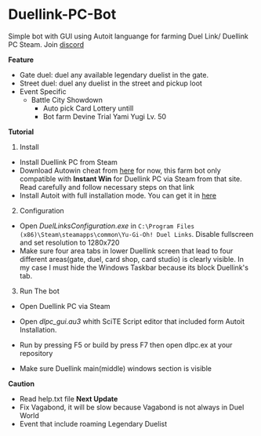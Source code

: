 # Duellink-PC-Bot
Simple bot with GUI using Autoit languange for farming Duel Link/ Duellink PC Steam. Join [discord](https://discord.gg/hfg5jC)

**Feature**  
  - Gate duel: duel any available legendary duelist in the gate.
  - Street duel: duel any duelist in the street and pickup loot
  - Event Specific
	- Battle City Showdown
		- Auto pick Card Lottery untill
		- Bot farm Devine Trial Yami Yugi Lv. 50
		
		
**Tutorial**

1. Install
  - Install Duellink PC from Steam
  - Download Autowin cheat from [here](https://ex.in.th)
    for now, this farm bot only compatible with __Instant Win__ for Duellink PC via Steam from that site. Read carefully
    and follow necessary steps on that link
  - Install Autoit with full installation mode. You can get it in [here](https://www.autoitscript.com/site/autoit/downloads/)
2. Configuration
  - Open *DuelLinksConfiguration.exe* in `C:\Program Files (x86)\Steam\steamapps\common\Yu-Gi-Oh! Duel Links`. Disable fullscreen and set resolution
    to 1280x720
  - Make sure four area tabs in lower Duellink screen that lead to four different areas(gate, duel, card shop, card studio) is clearly visible. In my case
    I must hide the Windows Taskbar because its block Duellink's tab.

3. Run The bot
  - Open Duellink PC via Steam
  - Open *dlpc_gui.au3* whith SciTE Script editor that included form Autoit Installation.
  - Run by pressing F5 or build by press F7 then open dlpc.ex at your repository
  
  - Make sure Duellink main(middle) windows section is visible
  
**Caution**
  - Read help.txt file 
**Next Update**
  - Fix Vagabond, it will be slow because Vagabond is not always in Duel World
  - Event that include roaming Legendary Duelist
